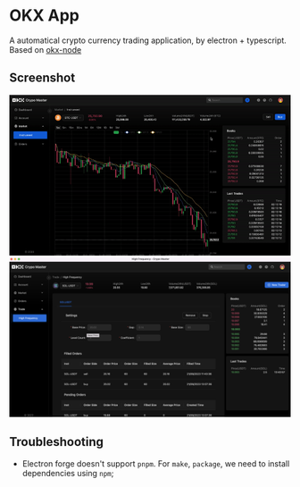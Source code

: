 # OKX App

A automatical crypto currency trading application, by electron + typescript. Based on [okx-node](https://github.com/hsuehic/okx-node)

## Screenshot

![screenshot](./asset/screenshot.gif)
![screencapture](./asset/screenshot.png)

## Troubleshooting

- Electron forge doesn't support `pnpm`. For `make`, `package`, we need to install dependencies using `npm`;
